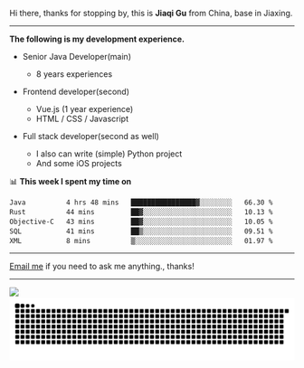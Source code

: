 Hi there, thanks for stopping by, this is **Jiaqi Gu** from China, base in Jiaxing.

---

**The following is my development experience.**

- Senior Java Developer(main)
  - 8 years experiences

- Frontend developer(second)
  - Vue.js (1 year experience)
  - HTML / CSS / Javascript
  
- Full stack developer(second as well)
  - I also can write (simple) Python project
  - And some iOS projects

📊 **This week I spent my time on**
<!--START_SECTION:waka-->

```txt
Java          4 hrs 48 mins   ████████████████▓░░░░░░░░   66.30 %
Rust          44 mins         ██▓░░░░░░░░░░░░░░░░░░░░░░   10.13 %
Objective-C   43 mins         ██▓░░░░░░░░░░░░░░░░░░░░░░   10.05 %
SQL           41 mins         ██▒░░░░░░░░░░░░░░░░░░░░░░   09.51 %
XML           8 mins          ▒░░░░░░░░░░░░░░░░░░░░░░░░   01.97 %
```

<!--END_SECTION:waka-->

---

[Email me](mailto:htk2klwgr@mozmail.com?subject=Hiring_from_GitHub) if you need to ask me anything., thanks!

---

![]( https://visitor-badge.glitch.me/badge?page_id=githubgujiaqi)
![]( https://github.com/droid-Q/droid-Q/raw/output/github-contribution-grid-snake.svg#gh-dark-mode-only)
